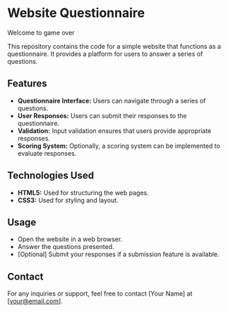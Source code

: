 # Website Questionnaire

Welcome to game over

This repository contains the code for a simple website that functions as a questionnaire. It provides a platform for users to answer a series of questions.

## Features

- **Questionnaire Interface:** Users can navigate through a series of questions.
- **User Responses:** Users can submit their responses to the questionnaire.
- **Validation:** Input validation ensures that users provide appropriate responses.
- **Scoring System:** Optionally, a scoring system can be implemented to evaluate responses.

## Technologies Used

- **HTML5:** Used for structuring the web pages.
- **CSS3:** Used for styling and layout.



## Usage

- Open the website in a web browser.
- Answer the questions presented.
- [Optional] Submit your responses if a submission feature is available.



## Contact

For any inquiries or support, feel free to contact [Your Name] at [your@email.com].
